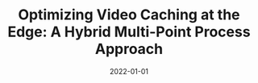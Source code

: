 ---
title: "Optimizing Video Caching at the Edge: A Hybrid Multi-Point Process Approach"
authors:
- Xianzhi Zhang
- Yipeng Zhou
- Di Wu
- Miao Hu
- Xi Zheng
- Min Chen
- Song Guo

date: "2022-01-01"
doi: "10.1109/TPDS.2022.3147240"

# Publication type.
# 1 = Conference paper; 2 = Journal article;
# 3 = Preprint Paper; 4 = Report; 5 = Book; 6 = Book section;
# 7 = Thesis; 8 = Patent
publication_types: ["2"]

# Publication name and optional abbreviated publication name.
publication: IEEE Transactions on Parallel and Distributed Systems (TPDS) (CCF-A)
#publication_short: ""

url_pdf: https://ieeexplore.ieee.org/abstract/document/9699396
# url_code: ''
# url_dataset: ''
# url_poster: ''
# url_project: ''
# url_slides: ''
# url_video: ''

---